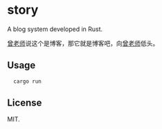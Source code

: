 # story

A blog system developed in Rust.

[曾老师](https://github.com/Riokai)说这个是博客，那它就是博客吧，向[曾老师](https://github.com/Riokai)低头。

## Usage
```bash
  cargo run
```

## License
MIT.
